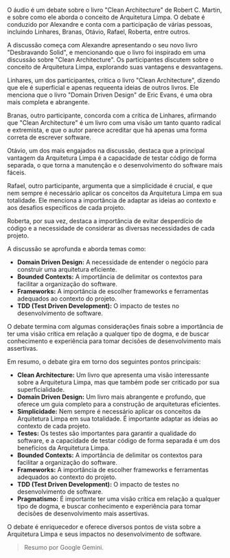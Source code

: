 O áudio é um debate sobre o livro "Clean Architecture" de Robert C. Martin, e sobre como ele aborda o conceito de Arquitetura Limpa. O debate é conduzido por Alexandre e conta com a participação de várias pessoas, incluindo  Linhares, Branas, Otávio, Rafael, Roberta, entre outros.

A discussão começa com Alexandre apresentando o seu novo livro "Desbravando Solid", e mencionando que o livro foi inspirado em uma discussão sobre "Clean Architecture". Os participantes discutem sobre o conceito de Arquitetura Limpa, explorando suas vantagens e desvantagens.

Linhares, um dos participantes, critica o livro "Clean Architecture", dizendo que ele é superficial e apenas requeenta ideias de outros livros. Ele menciona que o livro "Domain Driven Design" de Eric Evans, é uma obra mais completa e abrangente.

Branas, outro participante, concorda com a crítica de Linhares, afirmando que "Clean Architecture" é um livro com uma visão um tanto quanto radical e extremista, e que o autor parece acreditar que há apenas uma forma correta de escrever software.

Otávio, um dos mais engajados na discussão, destaca que a principal vantagem da Arquitetura Limpa é a capacidade de testar código de forma separada, o que torna a manutenção e o desenvolvimento do software mais fáceis.

Rafael, outro participante, argumenta que a simplicidade é crucial, e que nem sempre é necessário aplicar os conceitos da Arquitetura Limpa em sua totalidade. Ele menciona a importância de adaptar as ideias ao contexto e aos desafios específicos de cada projeto.

Roberta, por sua vez, destaca a importância de evitar desperdício de código e a necessidade de considerar as diversas necessidades de cada projeto. 

A discussão se aprofunda e aborda temas como:

* **Domain Driven Design:** A necessidade de entender o negócio para construir uma arquitetura eficiente.
* **Bounded Contexts:** A importância de delimitar os contextos para facilitar a organização do software.
* **Frameworks:** A importância de escolher frameworks e ferramentas adequados ao contexto do projeto.
* **TDD (Test Driven Development):** O impacto de testes no desenvolvimento de software.

O debate termina com algumas considerações finais sobre a importância de ter uma visão crítica em relação a qualquer tipo de dogma, e de buscar conhecimento e experiência para tomar decisões de desenvolvimento mais assertivas.

Em resumo, o debate gira em torno dos seguintes pontos principais:

* **Clean Architecture:** Um livro que apresenta uma visão interessante sobre a Arquitetura Limpa, mas que também pode ser criticado por sua superficialidade.
* **Domain Driven Design:** Um livro mais abrangente e profundo, que oferece um guia completo para a construção de arquiteturas eficientes.
* **Simplicidade:** Nem sempre é necessário aplicar os conceitos da Arquitetura Limpa em sua totalidade. É importante adaptar as ideias ao contexto de cada projeto.
* **Testes:** Os testes são importantes para garantir a qualidade do software, e a capacidade de testar código de forma separada é um dos benefícios da Arquitetura Limpa.
* **Bounded Contexts:** A importância de delimitar os contextos para facilitar a organização do software.
* **Frameworks:** A importância de escolher frameworks e ferramentas adequados ao contexto do projeto.
* **TDD (Test Driven Development):** O impacto de testes no desenvolvimento de software.
* **Pragmatismo:** É importante ter uma visão crítica em relação a qualquer tipo de dogma, e buscar conhecimento e experiência para tomar decisões de desenvolvimento mais assertivas.

O debate é enriquecedor e oferece diversos pontos de vista sobre a Arquitetura Limpa e seus impactos no desenvolvimento de software. 

> Resumo por Google Gemini.
